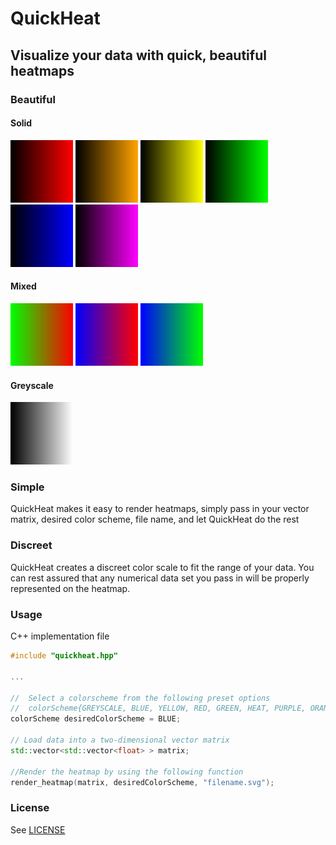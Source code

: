 # QuickHeat

## Visualize your data with quick, beautiful heatmaps

### Beautiful

#### Solid

![Missing: Image of red 10x10 gradient](docs/images/red.png)
![Missing: Image of orange 10x10 gradient](docs/images/orange.png)
![Missing: Image of yellow 10x10 gradient](docs/images/yellow.png)
![Missing: Image of green 10x10 gradient](docs/images/green.png)
![Missing: Image of blue 10x10 gradient](docs/images/blue.png)
![Missing: Image of purple 10x10 gradient](docs/images/purple.png)

#### Mixed

![Missing: Image of heat 10x10 gradient](docs/images/heat.png)
![Missing: Image of grape 10x10 gradient](docs/images/grape.png)
![Missing: Image of plasma 10x10 gradient](docs/images/plasma.png)

#### Greyscale

![Missing: Image of greyscale 10x10 gradient](docs/images/greyscale.png)

### Simple

QuickHeat makes it easy to render heatmaps, simply pass in your vector matrix, desired color scheme, file name, and let QuickHeat do the rest

### Discreet

QuickHeat creates a discreet color scale to fit the range of your data. You can rest assured that any numerical data set you pass in will be properly represented on the heatmap.

### Usage

C++ implementation file

```cpp
#include "quickheat.hpp"

...

//  Select a colorscheme from the following preset options
//  colorScheme{GREYSCALE, BLUE, YELLOW, RED, GREEN, HEAT, PURPLE, ORANGE, PLASMA, GRAPE, RAINBOW}
colorScheme desiredColorScheme = BLUE;

// Load data into a two-dimensional vector matrix
std::vector<std::vector<float> > matrix;

//Render the heatmap by using the following function
render_heatmap(matrix, desiredColorScheme, "filename.svg");

```

### License

See [LICENSE](docs/LICENSE.md)

